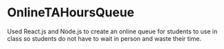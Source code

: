 # OnlineTAHoursQueue
Used React.js and Node.js to create an online queue for students to use in class so students do not have to wait in person and waste their time.
